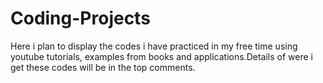 # Coding-Projects
Here i plan to display the codes i have practiced in my free time using youtube tutorials, examples from books and applications.Details of were i get these codes will be in the top comments.
